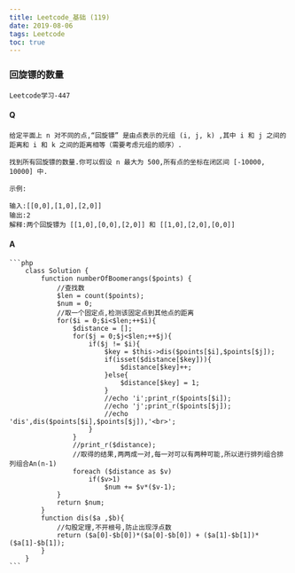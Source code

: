 ```yaml
---
title: Leetcode_基础 (119)
date: 2019-08-06
tags: Leetcode
toc: true
---
```


### 回旋镖的数量
    Leetcode学习-447

<!-- more -->

#### Q
    给定平面上 n 对不同的点,“回旋镖” 是由点表示的元组 (i, j, k) ,其中 i 和 j 之间的距离和 i 和 k 之间的距离相等（需要考虑元组的顺序）.

    找到所有回旋镖的数量.你可以假设 n 最大为 500,所有点的坐标在闭区间 [-10000, 10000] 中.

    示例:

    输入:[[0,0],[1,0],[2,0]]
    输出:2
    解释:两个回旋镖为 [[1,0],[0,0],[2,0]] 和 [[1,0],[2,0],[0,0]]

#### A
    ```php
        class Solution {
            function numberOfBoomerangs($points) {
                //查找数
                $len = count($points);
                $num = 0;
                //取一个固定点,检测该固定点到其他点的距离
                for($i = 0;$i<$len;++$i){
                    $distance = [];
                    for($j = 0;$j<$len;++$j){
                        if($j != $i){
                            $key = $this->dis($points[$i],$points[$j]);
                            if(isset($distance[$key])){
                                $distance[$key]++;
                            }else{
                                $distance[$key] = 1;
                            }
                            //echo 'i';print_r($points[$i]);
                            //echo 'j';print_r($points[$j]);
                            //echo 'dis',dis($points[$i],$points[$j]),'<br>';
                        }
                    }
                    //print_r($distance);
                    //取得的结果,两两成一对,每一对可以有两种可能,所以进行排列组合排列组合An(n-1)
                    foreach ($distance as $v)
                        if($v>1)
                            $num += $v*($v-1);
                }
                return $num;
            }
            function dis($a ,$b){
                //勾股定理,不开根号,防止出现浮点数
                return ($a[0]-$b[0])*($a[0]-$b[0]) + ($a[1]-$b[1])*($a[1]-$b[1]);
            }
        }
    ```
